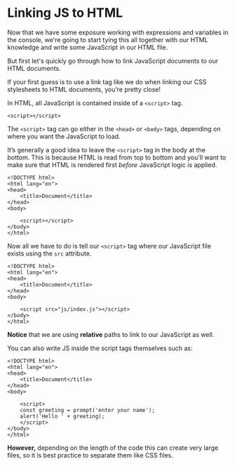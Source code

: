 # Linking JS to HTML

Now that we have some exposure working with expressions and variables in the console, we're going to start tying this all together with our HTML knowledge and write some JavaScript in our HTML file.

But first let's quickly go through how to link JavaScript documents to our HTML documents.

If your first guess is to use a link tag like we do when linking our CSS stylesheets to HTML documents, you’re pretty close!

In HTML, all JavaScript is contained inside of a `<script>` tag. 

```markup
<script></script>
```

The `<script>` tag can go either in the `<head>` or `<body>` tags, depending on where you want the JavaScript to load.

It’s generally a good idea to leave the `<script>` tag in the body at the bottom. This is because HTML is read from top to bottom and you'll want to make sure that HTML is rendered first _before_ JavaScript logic is applied.

```markup
<!DOCTYPE html>
<html lang="en">
<head>
    <title>Document</title>
</head>
<body>
    
	<script></script>
</body>
</html>
```

Now all we have to do is tell our `<script>` tag where our JavaScript file exists using the `src` attribute.

```markup
<!DOCTYPE html>
<html lang="en">
<head>
    <title>Document</title>
</head>
<body>
    
	<script src="js/index.js"></script>
</body>
</html>
```

**Notice** that we are using **relative** paths to link to our JavaScript as well.

You can also write JS inside the script tags themselves such as:

```markup
<!DOCTYPE html>
<html lang="en">
<head>
    <title>Document</title>
</head>
<body>
    
	<script>
    const greeting = prompt('enter your name');
    alert('Hello ' + greeting);
	</script>
</body>
</html>
```

**However,** depending on the length of the code this can create very large files, so it is best practice to separate them like CSS files.

